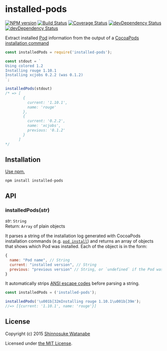 # installed-pods

[![NPM version](https://img.shields.io/npm/v/installed-pods.svg)](https://www.npmjs.com/package/installed-pods)
[![Build Status](https://travis-ci.org/shinnn/installed-pods.svg?branch=master)](https://travis-ci.org/shinnn/installed-pods)
[![Coverage Status](https://img.shields.io/coveralls/shinnn/installed-pods.svg)](https://coveralls.io/r/shinnn/installed-pods)
[![devDependency Status](https://david-dm.org/shinnn/installed-pods.svg)](https://david-dm.org/shinnn/installed-pods)
[![devDependency Status](https://david-dm.org/shinnn/installed-pods/dev-status.svg)](https://david-dm.org/shinnn/installed-pods#info=devDependencies)

Extract installed [Pod](https://cocoapods.org/) information from the output of a [CocoaPods installation command](https://guides.cocoapods.org/terminal/commands.html#group_installation)


```javascript
const installedPods = require('installed-pods');

const stdout = `
Using colored 1.2
Installing rouge 1.10.1
Installing xcjobs 0.2.2 (was 0.1.2)
`;

installedPods(stdout)
/* => [
        {
          current: '1.10.1',
          name: 'rouge'
        },
        {
          current: '0.2.2',
          name: 'xcjobs',
          previous: '0.1.2'
        }
      ]
*/
```

## Installation

[Use npm.](https://docs.npmjs.com/cli/install)

```
npm install installed-pods
```

## API

### installedPods(*str*)

*str*: `String`  
Return: `Array` of plain objects

It parses a string of the installation log generated with CocoaPods installation commands (e.g. [`pod install`](https://guides.cocoapods.org/terminal/commands.html#pod_install)) and returns an array of objects that shows which Pod was installed. Each of the object is in the form:

```javascript
{
  name: "Pod name", // String
  current: "installed version", // String
  previous: "previous version" // String, or `undefined` if the Pod was newly installed
}
```

It automatically strips [ANSI escape codes](https://wikipedia.org/wiki/ANSI_escape_code) before parsing a string.

```javascript
const installedPods = ('installed-pods');

installedPods('\u001b[32mInstalling rouge 1.10.1\u001b[39m');
//=> [{current: '1.10.1', name: 'rouge'}]
```

## License

Copyright (c) 2015 [Shinnosuke Watanabe](https://github.com/shinnn)

Licensed under [the MIT License](./LICENSE).
